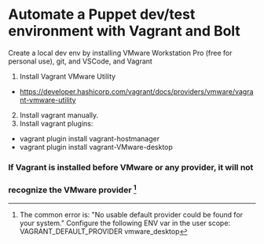 # Automate a Puppet dev/test environment with Vagrant and Bolt
Create a local dev env by installing VMware Workstation Pro (free for personal use), git, and VSCode, and Vagrant
1. Install Vagrant VMware Utility 
  - https://developer.hashicorp.com/vagrant/docs/providers/vmware/vagrant-vmware-utility
2. Install vagrant manually.
3. Install vagrant plugins: 
  - vagrant plugin install vagrant-hostmanager
  - vagrant plugin install vagrant-VMware-desktop
### If Vagrant is installed before VMware or any provider, it will not
### recognize the VMware provider [^1]
[^1]: The common error is: "No usable default provider could be found for your system."
Configure the following ENV var in the user scope: VAGRANT_DEFAULT_PROVIDER vmware_desktop